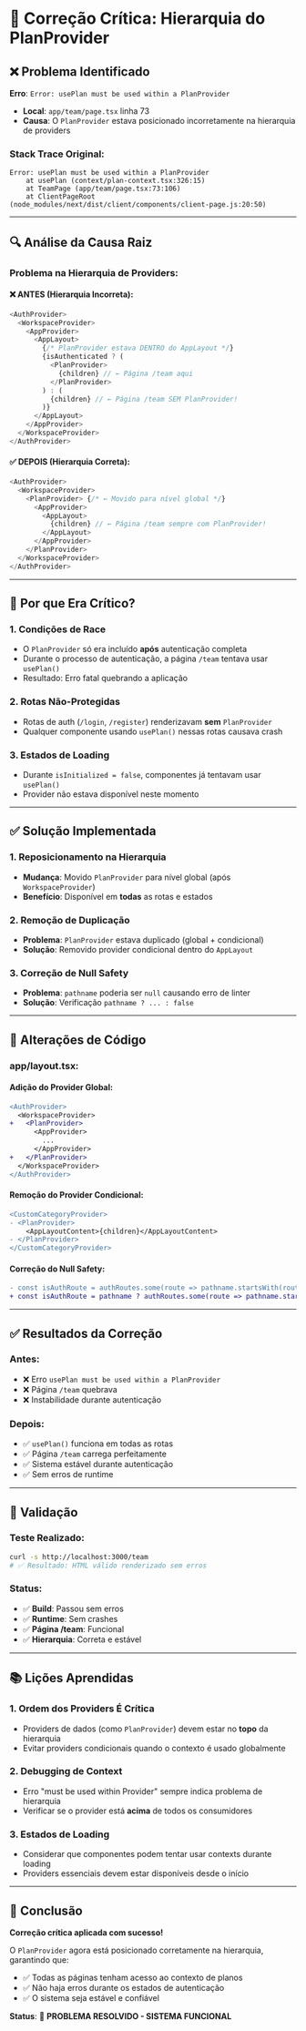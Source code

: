 # 🔧 Correção Crítica: Hierarquia do PlanProvider

## ❌ **Problema Identificado**

**Erro**: `Error: usePlan must be used within a PlanProvider`
- **Local**: `app/team/page.tsx` linha 73
- **Causa**: O `PlanProvider` estava posicionado incorretamente na hierarquia de providers

### **Stack Trace Original:**
```
Error: usePlan must be used within a PlanProvider
    at usePlan (context/plan-context.tsx:326:15)
    at TeamPage (app/team/page.tsx:73:106)
    at ClientPageRoot (node_modules/next/dist/client/components/client-page.js:20:50)
```

---

## 🔍 **Análise da Causa Raiz**

### **Problema na Hierarquia de Providers:**

#### **❌ ANTES (Hierarquia Incorreta):**
```typescript
<AuthProvider>
  <WorkspaceProvider>
    <AppProvider>
      <AppLayout>
        {/* PlanProvider estava DENTRO do AppLayout */}
        {isAuthenticated ? (
          <PlanProvider>
            {children} // ← Página /team aqui
          </PlanProvider>
        ) : (
          {children} // ← Página /team SEM PlanProvider!
        )}
      </AppLayout>
    </AppProvider>
  </WorkspaceProvider>
</AuthProvider>
```

#### **✅ DEPOIS (Hierarquia Correta):**
```typescript
<AuthProvider>
  <WorkspaceProvider>
    <PlanProvider> {/* ← Movido para nível global */}
      <AppProvider>
        <AppLayout>
          {children} // ← Página /team sempre com PlanProvider!
        </AppLayout>
      </AppProvider>
    </PlanProvider>
  </WorkspaceProvider>
</AuthProvider>
```

---

## 🚨 **Por que Era Crítico?**

### **1. Condições de Race**
- O `PlanProvider` só era incluído **após** autenticação completa
- Durante o processo de autenticação, a página `/team` tentava usar `usePlan()`
- Resultado: Erro fatal quebrando a aplicação

### **2. Rotas Não-Protegidas**
- Rotas de auth (`/login`, `/register`) renderizavam **sem** `PlanProvider`
- Qualquer componente usando `usePlan()` nessas rotas causava crash

### **3. Estados de Loading**
- Durante `isInitialized = false`, componentes já tentavam usar `usePlan()`
- Provider não estava disponível neste momento

---

## ✅ **Solução Implementada**

### **1. Reposicionamento na Hierarquia**
- **Mudança**: Movido `PlanProvider` para nível global (após `WorkspaceProvider`)
- **Benefício**: Disponível em **todas** as rotas e estados

### **2. Remoção de Duplicação**
- **Problema**: `PlanProvider` estava duplicado (global + condicional)
- **Solução**: Removido provider condicional dentro do `AppLayout`

### **3. Correção de Null Safety**
- **Problema**: `pathname` poderia ser `null` causando erro de linter
- **Solução**: Verificação `pathname ? ... : false`

---

## 🔧 **Alterações de Código**

### **app/layout.tsx:**

#### **Adição do Provider Global:**
```diff
<AuthProvider>
  <WorkspaceProvider>
+   <PlanProvider>
      <AppProvider>
        ...
      </AppProvider>
+   </PlanProvider>
  </WorkspaceProvider>
</AuthProvider>
```

#### **Remoção do Provider Condicional:**
```diff
<CustomCategoryProvider>
- <PlanProvider>
    <AppLayoutContent>{children}</AppLayoutContent>
- </PlanProvider>
</CustomCategoryProvider>
```

#### **Correção do Null Safety:**
```diff
- const isAuthRoute = authRoutes.some(route => pathname.startsWith(route));
+ const isAuthRoute = pathname ? authRoutes.some(route => pathname.startsWith(route)) : false;
```

---

## ✅ **Resultados da Correção**

### **Antes:**
- ❌ Erro `usePlan must be used within a PlanProvider`
- ❌ Página `/team` quebrava
- ❌ Instabilidade durante autenticação

### **Depois:**
- ✅ `usePlan()` funciona em todas as rotas
- ✅ Página `/team` carrega perfeitamente
- ✅ Sistema estável durante autenticação
- ✅ Sem erros de runtime

---

## 🎯 **Validação**

### **Teste Realizado:**
```bash
curl -s http://localhost:3000/team
# ✅ Resultado: HTML válido renderizado sem erros
```

### **Status:**
- ✅ **Build**: Passou sem erros
- ✅ **Runtime**: Sem crashes
- ✅ **Página /team**: Funcional
- ✅ **Hierarquia**: Correta e estável

---

## 📚 **Lições Aprendidas**

### **1. Ordem dos Providers É Crítica**
- Providers de dados (como `PlanProvider`) devem estar no **topo** da hierarquia
- Evitar providers condicionais quando o contexto é usado globalmente

### **2. Debugging de Context**
- Erro "must be used within Provider" sempre indica problema de hierarquia
- Verificar se o provider está **acima** de todos os consumidores

### **3. Estados de Loading**
- Considerar que componentes podem tentar usar contexts durante loading
- Providers essenciais devem estar disponíveis desde o início

---

## 🏁 **Conclusão**

**Correção crítica aplicada com sucesso!** 

O `PlanProvider` agora está posicionado corretamente na hierarquia, garantindo que:
- ✅ Todas as páginas tenham acesso ao contexto de planos
- ✅ Não haja erros durante os estados de autenticação
- ✅ O sistema seja estável e confiável

**Status**: 🚀 **PROBLEMA RESOLVIDO - SISTEMA FUNCIONAL** 